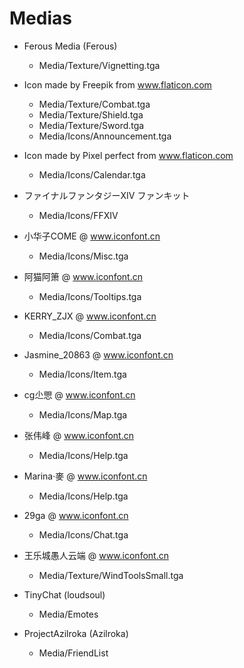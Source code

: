 # Medias
- Ferous Media (Ferous)
    - Media/Texture/Vignetting.tga

- Icon made by Freepik from www.flaticon.com
    - Media/Texture/Combat.tga
    - Media/Texture/Shield.tga
    - Media/Texture/Sword.tga
    - Media/Icons/Announcement.tga

- Icon made by Pixel perfect from www.flaticon.com
    - Media/Icons/Calendar.tga

- ファイナルファンタジーXIV ファンキット
    - Media/Icons/FFXIV

- 小华子COME @ www.iconfont.cn
    - Media/Icons/Misc.tga

- 阿猫阿箫 @ www.iconfont.cn
    - Media/Icons/Tooltips.tga

- KERRY_ZJX @ www.iconfont.cn
    - Media/Icons/Combat.tga

- Jasmine_20863 @ www.iconfont.cn
    - Media/Icons/Item.tga

- cg尐愳 @ www.iconfont.cn
    - Media/Icons/Map.tga

- 张伟峰 @ www.iconfont.cn
    - Media/Icons/Help.tga

- Marina·麥 @ www.iconfont.cn
    - Media/Icons/Help.tga

- 29ga @ www.iconfont.cn
    - Media/Icons/Chat.tga

- 王乐城愚人云端 @ www.iconfont.cn
    - Media/Texture/WindToolsSmall.tga

- TinyChat (loudsoul)
    - Media/Emotes

- ProjectAzilroka (Azilroka)
    - Media/FriendList